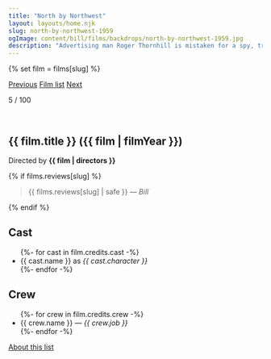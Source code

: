 ```yaml
---
title: "North by Northwest"
layout: layouts/home.njk
slug: north-by-northwest-1959
ogImage: content/bill/films/backdrops/north-by-northwest-1959.jpg
description: "Advertising man Roger Thornhill is mistaken for a spy, triggering a deadly cross-country chase."
---
```


{% set film = films[slug] %}

<nav class="films">
  <a class="prev" href="../im-all-right-jack-1959">Previous</a>
  <a href="../">Film list</a>
  <a class="next" href="../breathless-1960">Next</a>
</nav>

<p>5 / 100</p>

<article class="film slug-north-by-northwest-1959">
  <div class="backdrop-and-poster">
    <img class="poster" src="../films/posters/{{ slug }}.jpg" alt="">
    <img class="backdrop" src="../films/backdrops/{{ slug }}.jpg" alt="">
  </div>

  <h1>{{ film.title }} ({{ film | filmYear }})</h1>

  

  <p class="director">
    Directed by <strong>{{ film | directors }}</strong>
  </p>

  {% if films.reviews[slug] %}
    <blockquote> 
      {{ films.reviews[slug] | safe }} <em>— Bill</em>
    </blockquote> 
  {% endif %}

  <h2>
    Cast
  </h2>
  <ul>
    {%- for cast in film.credits.cast -%}
      <li>
        {{ cast.name }} as <em>{{ cast.character }}</em>
      </li>
    {%- endfor -%}
  </ul>

  <h2>
    Crew
  </h2>
  <ul>
    {%- for crew in film.credits.crew -%}
      <li>
        {{ crew.name }} &mdash; <em>{{ crew.job }}</em>
      </li>
    {%- endfor -%}
  </ul>
</article>
<footer>
  <a href="../about">About this list</a>
</footer>
